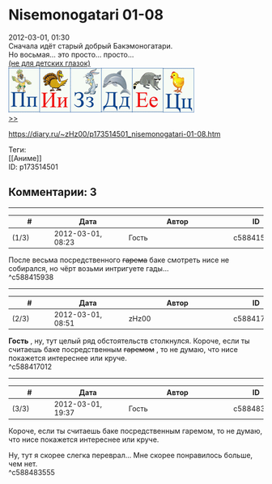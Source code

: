 Nisemonogatari 01-08
====================

  
2012-03-01, 01:30  
 Сначала идёт старый добрый Бакэмоногатари.   
 Но восьмая... это просто... просто...   
  [(не для детских глазок)](https://zHz00.diary.ru/p173514501.htm?index=1#linkmore173514501m1)     ![](pics/03d392ce3783.png)      
  [>>](Nisemonogatari%2009-11%20END)    
  
<https://diary.ru/~zHz00/p173514501_nisemonogatari-01-08.htm>  
  
Теги:  
[[Аниме]]  
ID: p173514501  


Комментарии: 3
--------------

  


---



|         #         |              Дата              |                     Автор                     |           ID           |
| --- | --- | --- | --- |
| (1/3) | 2012-03-01, 08:23 | Гость | c588415938 |

  
 После весьма посредственного  ~~гарема~~  баке смотреть нисе не собирался, но чёрт возьми интригуете гады...   
 ^c588415938

---



|         #         |              Дата              |                     Автор                     |           ID           |
| --- | --- | --- | --- |
| (2/3) | 2012-03-01, 08:51 | zHz00 | c588417012 |

  
  **Гость**  , ну, тут целый ряд обстоятельств столкнулся. Короче, если ты считаешь баке посредственным  ~~гаремом~~  , то не думаю, что нисе покажется интереснее или круче.   
 ^c588417012

---



|         #         |              Дата              |                     Автор                     |           ID           |
| --- | --- | --- | --- |
| (3/3) | 2012-03-01, 19:37 | Гость | c588483555 |

  
  Короче, если ты считаешь баке посредственным гаремом, то не думаю, что нисе покажется интереснее или круче.    
   
 Ну, тут я скорее слегка переврал... Мне скорее понравилось больше, чем нет.   
 ^c588483555